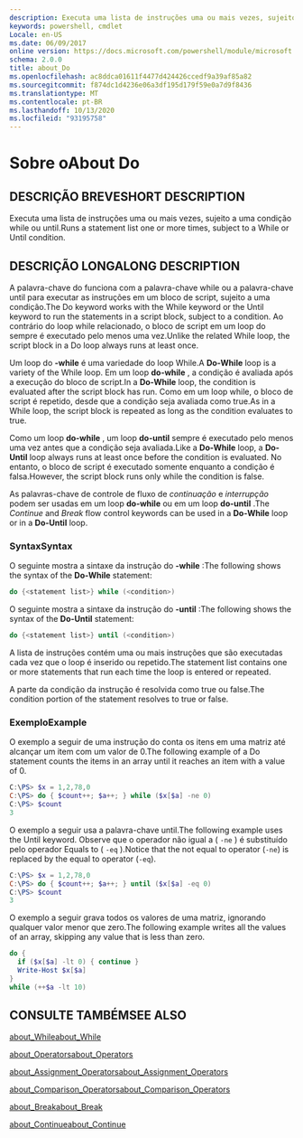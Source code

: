 ```yaml
---
description: Executa uma lista de instruções uma ou mais vezes, sujeito a uma condição while ou until.
keywords: powershell, cmdlet
Locale: en-US
ms.date: 06/09/2017
online version: https://docs.microsoft.com/powershell/module/microsoft.powershell.core/about/about_do?view=powershell-6&WT.mc_id=ps-gethelp
schema: 2.0.0
title: about_Do
ms.openlocfilehash: ac8ddca01611f4477d424426ccedf9a39af85a82
ms.sourcegitcommit: f874dc1d4236e06a3df195d179f59e0a7d9f8436
ms.translationtype: MT
ms.contentlocale: pt-BR
ms.lasthandoff: 10/13/2020
ms.locfileid: "93195758"
---
```

# <a name="about-do"></a><span data-ttu-id="14ece-104">Sobre o</span><span class="sxs-lookup"><span data-stu-id="14ece-104">About Do</span></span>

## <a name="short-description"></a><span data-ttu-id="14ece-105">DESCRIÇÃO BREVE</span><span class="sxs-lookup"><span data-stu-id="14ece-105">SHORT DESCRIPTION</span></span>
<span data-ttu-id="14ece-106">Executa uma lista de instruções uma ou mais vezes, sujeito a uma condição while ou until.</span><span class="sxs-lookup"><span data-stu-id="14ece-106">Runs a statement list one or more times, subject to a While or Until condition.</span></span>

## <a name="long-description"></a><span data-ttu-id="14ece-107">DESCRIÇÃO LONGA</span><span class="sxs-lookup"><span data-stu-id="14ece-107">LONG DESCRIPTION</span></span>

<span data-ttu-id="14ece-108">A palavra-chave do funciona com a palavra-chave while ou a palavra-chave until para executar as instruções em um bloco de script, sujeito a uma condição.</span><span class="sxs-lookup"><span data-stu-id="14ece-108">The Do keyword works with the While keyword or the Until keyword to run the statements in a script block, subject to a condition.</span></span> <span data-ttu-id="14ece-109">Ao contrário do loop while relacionado, o bloco de script em um loop do sempre é executado pelo menos uma vez.</span><span class="sxs-lookup"><span data-stu-id="14ece-109">Unlike the related While loop, the script block in a Do loop always runs at least once.</span></span>

<span data-ttu-id="14ece-110">Um loop do **-while** é uma variedade do loop While.</span><span class="sxs-lookup"><span data-stu-id="14ece-110">A **Do-While** loop is a variety of the While loop.</span></span> <span data-ttu-id="14ece-111">Em um loop **do-while** , a condição é avaliada após a execução do bloco de script.</span><span class="sxs-lookup"><span data-stu-id="14ece-111">In a **Do-While** loop, the condition is evaluated after the script block has run.</span></span> <span data-ttu-id="14ece-112">Como em um loop while, o bloco de script é repetido, desde que a condição seja avaliada como true.</span><span class="sxs-lookup"><span data-stu-id="14ece-112">As in a While loop, the script block is repeated as long as the condition evaluates to true.</span></span>

<span data-ttu-id="14ece-113">Como um loop **do-while** , um loop **do-until** sempre é executado pelo menos uma vez antes que a condição seja avaliada.</span><span class="sxs-lookup"><span data-stu-id="14ece-113">Like a **Do-While** loop, a **Do-Until** loop always runs at least once before the condition is evaluated.</span></span> <span data-ttu-id="14ece-114">No entanto, o bloco de script é executado somente enquanto a condição é falsa.</span><span class="sxs-lookup"><span data-stu-id="14ece-114">However, the script block runs only while the condition is false.</span></span>

<span data-ttu-id="14ece-115">As palavras-chave de controle de fluxo de *continuação* e *interrupção* podem ser usadas em um loop **do-while** ou em um loop **do-until** .</span><span class="sxs-lookup"><span data-stu-id="14ece-115">The *Continue* and *Break* flow control keywords can be used in a **Do-While** loop or in a **Do-Until** loop.</span></span>

### <a name="syntax"></a><span data-ttu-id="14ece-116">Syntax</span><span class="sxs-lookup"><span data-stu-id="14ece-116">Syntax</span></span>

<span data-ttu-id="14ece-117">O seguinte mostra a sintaxe da instrução do **-while** :</span><span class="sxs-lookup"><span data-stu-id="14ece-117">The following shows the syntax of the **Do-While** statement:</span></span>

```powershell
do {<statement list>} while (<condition>)
```

<span data-ttu-id="14ece-118">O seguinte mostra a sintaxe da instrução do **-until** :</span><span class="sxs-lookup"><span data-stu-id="14ece-118">The following shows the syntax of the **Do-Until** statement:</span></span>

```powershell
do {<statement list>} until (<condition>)
```

<span data-ttu-id="14ece-119">A lista de instruções contém uma ou mais instruções que são executadas cada vez que o loop é inserido ou repetido.</span><span class="sxs-lookup"><span data-stu-id="14ece-119">The statement list contains one or more statements that run each time the loop is entered or repeated.</span></span>

<span data-ttu-id="14ece-120">A parte da condição da instrução é resolvida como true ou false.</span><span class="sxs-lookup"><span data-stu-id="14ece-120">The condition portion of the statement resolves to true or false.</span></span>

### <a name="example"></a><span data-ttu-id="14ece-121">Exemplo</span><span class="sxs-lookup"><span data-stu-id="14ece-121">Example</span></span>

<span data-ttu-id="14ece-122">O exemplo a seguir de uma instrução do conta os itens em uma matriz até alcançar um item com um valor de 0.</span><span class="sxs-lookup"><span data-stu-id="14ece-122">The following example of a Do statement counts the items in an array until it reaches an item with a value of 0.</span></span>

```powershell
C:\PS> $x = 1,2,78,0
C:\PS> do { $count++; $a++; } while ($x[$a] -ne 0)
C:\PS> $count
3
```

<span data-ttu-id="14ece-123">O exemplo a seguir usa a palavra-chave until.</span><span class="sxs-lookup"><span data-stu-id="14ece-123">The following example uses the Until keyword.</span></span> <span data-ttu-id="14ece-124">Observe que o operador não igual a ( `-ne` ) é substituído pelo operador Equals to ( `-eq` ).</span><span class="sxs-lookup"><span data-stu-id="14ece-124">Notice that the not equal to operator (`-ne`) is replaced by the equal to operator (`-eq`).</span></span>

```powershell
C:\PS> $x = 1,2,78,0
C:\PS> do { $count++; $a++; } until ($x[$a] -eq 0)
C:\PS> $count
3
```

<span data-ttu-id="14ece-125">O exemplo a seguir grava todos os valores de uma matriz, ignorando qualquer valor menor que zero.</span><span class="sxs-lookup"><span data-stu-id="14ece-125">The following example writes all the values of an array, skipping any value that is less than zero.</span></span>

```powershell
do {
  if ($x[$a] -lt 0) { continue }
  Write-Host $x[$a]
}
while (++$a -lt 10)
```

## <a name="see-also"></a><span data-ttu-id="14ece-126">CONSULTE TAMBÉM</span><span class="sxs-lookup"><span data-stu-id="14ece-126">SEE ALSO</span></span>

[<span data-ttu-id="14ece-127">about_While</span><span class="sxs-lookup"><span data-stu-id="14ece-127">about_While</span></span>](about_While.md)

[<span data-ttu-id="14ece-128">about_Operators</span><span class="sxs-lookup"><span data-stu-id="14ece-128">about_Operators</span></span>](about_Operators.md)

[<span data-ttu-id="14ece-129">about_Assignment_Operators</span><span class="sxs-lookup"><span data-stu-id="14ece-129">about_Assignment_Operators</span></span>](about_Assignment_Operators.md)

[<span data-ttu-id="14ece-130">about_Comparison_Operators</span><span class="sxs-lookup"><span data-stu-id="14ece-130">about_Comparison_Operators</span></span>](about_Comparison_Operators.md)

[<span data-ttu-id="14ece-131">about_Break</span><span class="sxs-lookup"><span data-stu-id="14ece-131">about_Break</span></span>](about_Break.md)

[<span data-ttu-id="14ece-132">about_Continue</span><span class="sxs-lookup"><span data-stu-id="14ece-132">about_Continue</span></span>](about_Continue.md)
